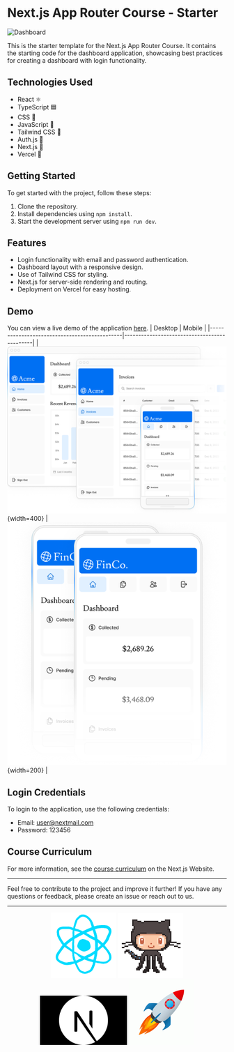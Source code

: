 # Next.js App Router Course - Starter

![Dashboard](dashboard.gif)

This is the starter template for the Next.js App Router Course. It contains the starting code for the dashboard application, showcasing best practices for creating a dashboard with login functionality.

## Technologies Used
- React ⚛️
- TypeScript 🟦
- CSS 🎨
- JavaScript 🚀
- Tailwind CSS 🌈
- Auth.js 🔐
- Next.js 🚦
- Vercel 🚀


## Getting Started
To get started with the project, follow these steps:

1. Clone the repository.
2. Install dependencies using `npm install`.
3. Start the development server using `npm run dev`.

## Features
- Login functionality with email and password authentication.
- Dashboard layout with a responsive design.
- Use of Tailwind CSS for styling.
- Next.js for server-side rendering and routing.
- Deployment on Vercel for easy hosting.

## Demo
You can view a live demo of the application [here](https://dashboard-nextjs-snowy-two.vercel.app/).
| Desktop                                      | Mobile                                      |
|----------------------------------------------|---------------------------------------------|
| ![Desktop](/public/hero-desktop.png){width=400} | ![Mobile](/public/hero-mobile.png){width=200} |


## Login Credentials
To login to the application, use the following credentials:

- Email: user@nextmail.com
- Password: 123456

## Course Curriculum
For more information, see the [course curriculum](https://nextjs.org/learn) on the Next.js Website.

---

Feel free to contribute to the project and improve it further! If you have any questions or feedback, please create an issue or reach out to us.


---
<div style="text-align: center;">
  <img src="/public/React.gif" alt="React" width="150"/> 
  <img src="/public/Perfil1.gif" alt="Perfil1" width="150"/> 
  <img src="/public/nextjs-gif.gif" alt="nextjs-gif" width="200"/>
  <img src="/public/Deploy.gif" alt="Deploy" width="150"/>
</div>


